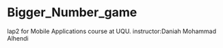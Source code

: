# Bigger_Number_game
lap2 for Mobile Applications course at UQU.
instructor:Daniah Mohammad Alhendi
